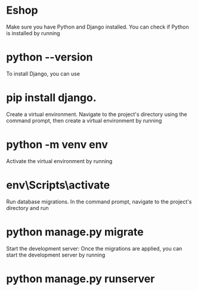 # Eshop
Make sure you have Python and Django installed. You can check if Python is installed by running
# python --version
To install Django, you can use 
# pip install django.

Create a virtual environment. Navigate to the project's directory using the command prompt, then create a virtual environment by running 
# python -m venv env
Activate the virtual environment by running
# env\Scripts\activate 

Run database migrations. In the command prompt, navigate to the project's directory and run 
# python manage.py migrate

Start the development server: Once the migrations are applied, you can start the development server by running 
# python manage.py runserver
